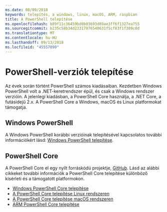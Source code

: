 ```yaml
---
ms.date: 08/09/2018
keywords: telepítés, a windows, linux, macOS, ARM, raspbian
title: A PowerShell telepítése
ms.openlocfilehash: b89f11c36459bd0b03693d89ae3ff6f1327ea755
ms.sourcegitcommit: b235c58b34d23317076540631f5cf83f1f309c0d
ms.translationtype: MT
ms.contentlocale: hu-HU
ms.lasthandoff: 09/13/2018
ms.locfileid: "45557090"
---
```

# <a name="installing-various-versions-of-powershell"></a>PowerShell-verziók telepítése

Az évek során történt PowerShell számos kiadásaiban. Kezdetben Windows PowerShell volt a .NET-keretrendszer épül, és csak a Windows rendszer verzióin. A jelenlegi kiadásban, a PowerShell Core használja, a .NET Core, a futásidejű 2.x. A PowerShell Core a Windows, macOS és Linux platformokat támogatja.

## <a name="windows-powershell"></a>Windows PowerShell

A Windows PowerShell korábbi verzióinak telepítésével kapcsolatos további információkért lásd: [Windows PowerShell telepítése](installing-windows-powershell.md).

## <a name="powershell-core"></a>PowerShell Core

A PowerShell Core el egy nyílt forráskódú projektje, [GitHub](https://github.com/powershell/powershell).
Lásd az alábbi cikkeket további információk a PowerShell Core telepítése különböző kísérleti és a támogatott platformokon.

- [Windows PowerShell Core telepítése](Installing-PowerShell-Core-on-Windows.md)
- [A PowerShell Core telepítése Linux rendszeren](Installing-PowerShell-Core-on-Linux.md)
- [A PowerShell Core telepítése macOS rendszeren](Installing-PowerShell-Core-on-macOS.md)
- [ARM PowerShell Core telepítése](PowerShell-Core-on-ARM.md)
